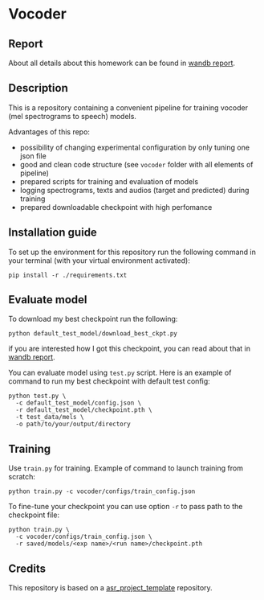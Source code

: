 # Vocoder

## Report

About all details about this homework can be found in 
[wandb report](https://wandb.ai/nik-fedorov/dla_hw4/reports/Vocoder-HW4--Vmlldzo2MTYxNjU0). 

## Description

This is a repository containing a convenient pipeline for training vocoder (mel spectrograms to speech) models. 

Advantages of this repo:
- possibility of changing experimental configuration by only tuning one json file
- good and clean code structure (see `vocoder` folder with all elements of pipeline)
- prepared scripts for training and evaluation of models
- logging spectrograms, texts and audios (target and predicted) during training
- prepared downloadable checkpoint with high perfomance

## Installation guide

To set up the environment for this repository run the following command in your terminal (with your virtual environment activated):

```shell
pip install -r ./requirements.txt
```

## Evaluate model

To download my best checkpoint run the following:
```shell
python default_test_model/download_best_ckpt.py
```
if you are interested how I got this checkpoint, you can read about that in 
[wandb report](https://wandb.ai/nik-fedorov/dla_hw4/reports/Vocoder-HW4--Vmlldzo2MTYxNjU0).

You can evaluate model using `test.py` script. Here is an example of command to run my best checkpoint with default test config:

```shell
python test.py \
  -c default_test_model/config.json \
  -r default_test_model/checkpoint.pth \
  -t test_data/mels \
  -o path/to/your/output/directory
```

## Training
Use `train.py` for training. Example of command to launch training from scratch:
```shell
python train.py -c vocoder/configs/train_config.json
```

To fine-tune your checkpoint you can use option `-r` to pass path to the checkpoint file:
```shell
python train.py \
  -c vocoder/configs/train_config.json \
  -r saved/models/<exp name>/<run name>/checkpoint.pth
```

## Credits

This repository is based on a [asr_project_template](https://github.com/WrathOfGrapes/asr_project_template) repository.
